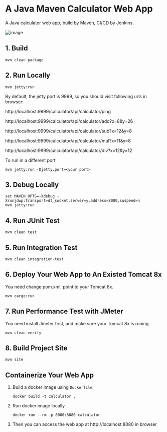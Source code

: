 # A Java Maven Calculator Web App
A Java calculator web app, build by Maven, CI/CD by Jenkins.

![image](https://github.com/maping/java-maven-calculator-web-app/raw/master/realworld-pipeline-flow.png)

## 1. Build
```shell
mvn clean package
```

## 2. Run Locally
```shell
mvn jetty:run
```
By default, the jetty port is 9999, so you should visit following urls in browser:

http://localhost:9999/calculator/api/calculator/ping

http://localhost:9999/calculator/api/calculator/add?x=8&y=26

http://localhost:9999/calculator/api/calculator/sub?x=12&y=8

http://localhost:9999/calculator/api/calculator/mul?x=11&y=8

http://localhost:9999/calculator/api/calculator/div?x=12&y=12

To run in a different port
```shell
mvn jetty:run -Djetty.port=<your port>
```
## 3. Debug Locally
```shell
set MAVEN_OPTS=-Xdebug -Xrunjdwp:transport=dt_socket,server=y,address=8000,suspend=n
mvn jetty:run
```
## 4. Run JUnit Test
```shell
mvn clean test
```
## 5. Run Integration Test
```shell
mvn clean integration-test
```
## 6. Deploy Your Web App to An Existed Tomcat 8x
You need change pom.xml, point to your Tomcat 8x.
```shell
mvn cargo:run
```
## 7. Run Performance Test with JMeter
You need install Jmeter first, and make sure your Tomcat 8x is runing.
```shell
mvn clean verify
```
## 8. Build Project Site
```shell
mvn site
```

## Containerize Your Web App
1. Build a docker image using `Dockerfile`:
   ```
   docker build -t calculator .
   ```
2. Run docker image locally
   ```
   docker run --rm -p 8080:8080 calculator
   ```
3. Then you can access the web app at http://localhost:8080 in browser
